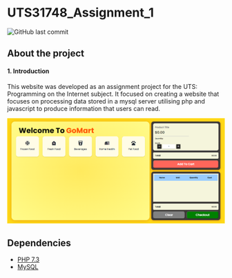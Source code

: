 # UTS31748_Assignment_1

![GitHub last commit](https://img.shields.io/github/last-commit/jChicote/UTS31748_Assignment_1)

## About the project

#### 1. Introduction

This website was developed as an assignment project for the UTS: Programming on the Internet subject. It focused on creating a website that focuses on processing data stored in 
a mysql server utilising php and javascript to produce information that users can read. 

![example capture](images/readme/web_assignment_1_cover.png)


## Dependencies

* [PHP 7.3](https://www.php.net/)
* [MySQL](https://www.mysql.com/downloads/)

<!-- 
## Setup

These are the steps to compile `Main.java` and run the program `Main`. Source code is found in the src folder. These steps are for use with command line workflow such as with a terminal.

1. Sign up for a GitHub account if you don't have one. Set up your SSH keys with github.
2. Clone this repository `git clone git@github.com:cisc3130-s20/assignment-template.git` to your machine to get a copy.
3. Move into the project's root directory with `cd assignment-template` [^1]
4. Move again into the subdirectory `src` using the command `cd src`
5. Compile the java file using the java compiler command `javac Main.java`
6. Run the compiled java program with the java command `java Main`

You should see an output similar to the following:

```sh
$ javac Main.java
$ java Main
Hello World
```

-->
